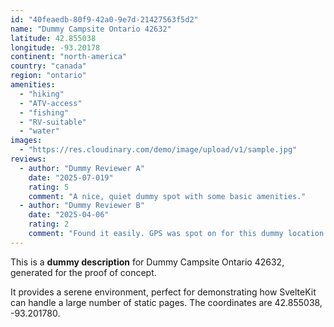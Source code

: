 ```yaml
---
id: "40feaedb-80f9-42a0-9e7d-21427563f5d2"
name: "Dummy Campsite Ontario 42632"
latitude: 42.855038
longitude: -93.20178
continent: "north-america"
country: "canada"
region: "ontario"
amenities:
  - "hiking"
  - "ATV-access"
  - "fishing"
  - "RV-suitable"
  - "water"
images:
  - "https://res.cloudinary.com/demo/image/upload/v1/sample.jpg"
reviews:
  - author: "Dummy Reviewer A"
    date: "2025-07-019"
    rating: 5
    comment: "A nice, quiet dummy spot with some basic amenities."
  - author: "Dummy Reviewer B"
    date: "2025-04-06"
    rating: 2
    comment: "Found it easily. GPS was spot on for this dummy location."
---
```


This is a **dummy description** for Dummy Campsite Ontario 42632, generated for the proof of concept.

It provides a serene environment, perfect for demonstrating how SvelteKit can handle a large number of static pages. The coordinates are 42.855038, -93.201780.

